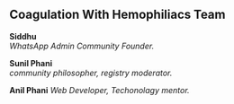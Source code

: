## Coagulation With Hemophiliacs Team



**Siddhu**	  
_WhatsApp Admin_
_Community Founder._
  
 **Sunil Phani**		  
_community philosopher,
 registry moderator._     
  
 **Anil Phani**
 _Web Developer,
 Techonolagy  mentor._
